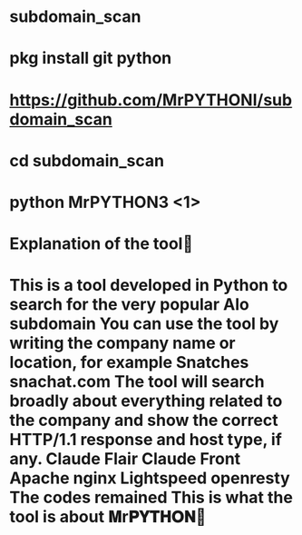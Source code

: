 # subdomain_scan
# pkg install git python
# https://github.com/MrPYTHONI/subdomain_scan
# cd subdomain_scan
# python MrPYTHON3 <domain> <1>


# Explanation of the tool🔐
# This is a tool developed in Python to search for the very popular Alo subdomain You can use the tool by writing the company name or location, for example Snatches snachat.com The tool will search broadly about everything related to the company and show the correct HTTP/1.1 response and host type, if any. Claude Flair Claude Front Apache nginx Lightspeed openresty The codes remained This is what the tool is about 𝐌r𝐏𝐘𝐓𝐇𝐎𝐍🎩
